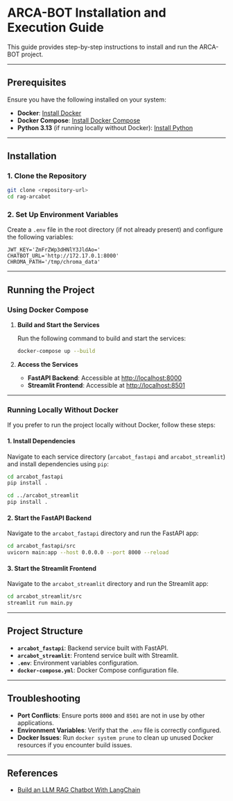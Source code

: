 # ARCA-BOT Installation and Execution Guide

This guide provides step-by-step instructions to install and run the ARCA-BOT project.

---

## Prerequisites

Ensure you have the following installed on your system:

- **Docker**: [Install Docker](https://docs.docker.com/get-docker/)
- **Docker Compose**: [Install Docker Compose](https://docs.docker.com/compose/install/)
- **Python 3.13** (if running locally without Docker): [Install Python](https://www.python.org/downloads/)

---

## Installation

### 1. Clone the Repository

```bash
git clone <repository-url>
cd rag-arcabot
```

### 2. Set Up Environment Variables

Create a `.env` file in the root directory (if not already present) and configure the following variables:

```env
JWT_KEY='ZmFrZWp3dHNlY3JldAo='
CHATBOT_URL='http://172.17.0.1:8000'
CHROMA_PATH='/tmp/chroma_data'
```

---

## Running the Project

### Using Docker Compose

1. **Build and Start the Services**

   Run the following command to build and start the services:

   ```bash
   docker-compose up --build
   ```

2. **Access the Services**

   - **FastAPI Backend**: Accessible at [http://localhost:8000](http://localhost:8000)
   - **Streamlit Frontend**: Accessible at [http://localhost:8501](http://localhost:8501)

---

### Running Locally Without Docker

If you prefer to run the project locally without Docker, follow these steps:

#### 1. Install Dependencies

Navigate to each service directory (`arcabot_fastapi` and `arcabot_streamlit`) and install dependencies using `pip`:

```bash
cd arcabot_fastapi
pip install .

cd ../arcabot_streamlit
pip install .
```

#### 2. Start the FastAPI Backend

Navigate to the `arcabot_fastapi` directory and run the FastAPI app:

```bash
cd arcabot_fastapi/src
uvicorn main:app --host 0.0.0.0 --port 8000 --reload
```

#### 3. Start the Streamlit Frontend

Navigate to the `arcabot_streamlit` directory and run the Streamlit app:

```bash
cd arcabot_streamlit/src
streamlit run main.py
```

---

## Project Structure

- **`arcabot_fastapi`**: Backend service built with FastAPI.
- **`arcabot_streamlit`**: Frontend service built with Streamlit.
- **`.env`**: Environment variables configuration.
- **`docker-compose.yml`**: Docker Compose configuration file.

---

## Troubleshooting

- **Port Conflicts**: Ensure ports `8000` and `8501` are not in use by other applications.
- **Environment Variables**: Verify that the `.env` file is correctly configured.
- **Docker Issues**: Run `docker system prune` to clean up unused Docker resources if you encounter build issues.

---

## References

- [Build an LLM RAG Chatbot With LangChain](https://realpython.com/build-llm-rag-chatbot-with-langchain/#step-2-understand-the-business-requirements-and-data)